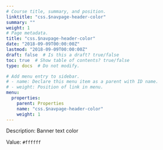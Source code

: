 ```yaml
---
# Course title, summary, and position.
linktitle: "css.$navpage-header-color"
summary: ""
weight: 1
# Page metadata.
title: "css.$navpage-header-color"
date: "2018-09-09T00:00:00Z"
lastmod: "2018-09-09T00:00:00Z"
draft: false  # Is this a draft? true/false
toc: true  # Show table of contents? true/false
type: docs  # Do not modify.

# Add menu entry to sidebar.
# - name: Declare this menu item as a parent with ID name.
# - weight: Position of link in menu.
menu:
  properties:
    parent: Properties
    name: "css.$navpage-header-color"
    weight: 1
---
```


Description: Banner text color


Value: `#ffffff`